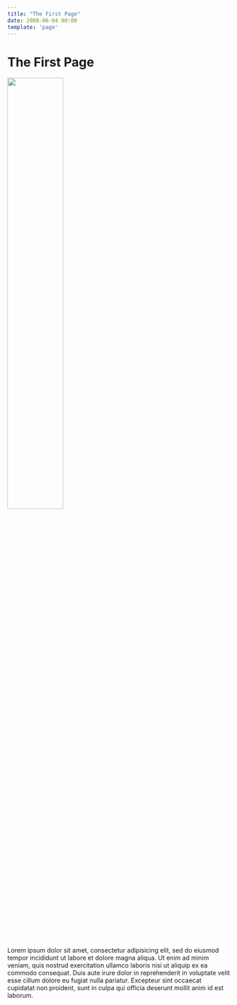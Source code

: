 ```yaml
---
title: "The First Page"
date: 2008-06-04 00:00
template: 'page'
---
```


# The First Page

<img src="{@root}assets/stasis-field.jpg" width="50%">

Lorem ipsum dolor sit amet, consectetur adipisicing elit, sed do eiusmod tempor incididunt ut labore et dolore magna aliqua. Ut enim ad minim veniam, quis nostrud exercitation ullamco laboris nisi ut aliquip ex ea commodo consequat. Duis aute irure dolor in reprehenderit in voluptate velit esse cillum dolore eu fugiat nulla pariatur. Excepteur sint occaecat cupidatat non proident, sunt in culpa qui officia deserunt mollit anim id est laborum.